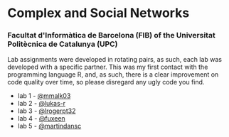 # Complex and Social Networks 

### Facultat d'Informàtica de Barcelona (FIB) of the Universitat Politècnica de Catalunya (UPC)

Lab assignments were developed in rotating pairs, as such, each lab was developed with a specific partner.
This was my first contact with the programming language R, and, as such, there is a clear improvement on code quality over time, so please disregard any ugly code you find.

* lab 1 - [@mmalk03](https://github.com/mmalk03)
* lab 2 - [@lukas-r](https://github.com/lukas-r)
* lab 3 - [@lrogerpt32](https://github.com/rogerpt32)
* lab 4 - [@fuxeen](https://github.com/fuxeen)
* lab 5 - [@martindansc](https://github.com/martindansc)
